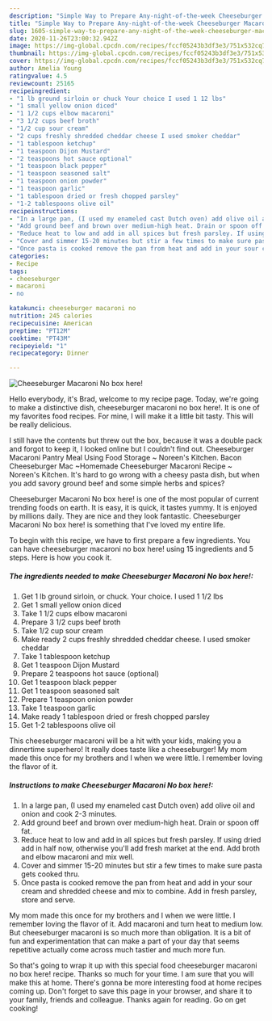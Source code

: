 ```yaml
---
description: "Simple Way to Prepare Any-night-of-the-week Cheeseburger Macaroni No box here!"
title: "Simple Way to Prepare Any-night-of-the-week Cheeseburger Macaroni No box here!"
slug: 1605-simple-way-to-prepare-any-night-of-the-week-cheeseburger-macaroni-no-box-here
date: 2020-11-26T23:00:32.942Z
image: https://img-global.cpcdn.com/recipes/fccf05243b3df3e3/751x532cq70/cheeseburger-macaroni-no-box-here-recipe-main-photo.jpg
thumbnail: https://img-global.cpcdn.com/recipes/fccf05243b3df3e3/751x532cq70/cheeseburger-macaroni-no-box-here-recipe-main-photo.jpg
cover: https://img-global.cpcdn.com/recipes/fccf05243b3df3e3/751x532cq70/cheeseburger-macaroni-no-box-here-recipe-main-photo.jpg
author: Amelia Young
ratingvalue: 4.5
reviewcount: 25165
recipeingredient:
- "1 lb ground sirloin or chuck Your choice I used 1 12 lbs"
- "1 small yellow onion diced"
- "1 1/2 cups elbow macaroni"
- "3 1/2 cups beef broth"
- "1/2 cup sour cream"
- "2 cups freshly shredded cheddar cheese I used smoker cheddar"
- "1 tablespoon ketchup"
- "1 teaspoon Dijon Mustard"
- "2 teaspoons hot sauce optional"
- "1 teaspoon black pepper"
- "1 teaspoon seasoned salt"
- "1 teaspoon onion powder"
- "1 teaspoon garlic"
- "1 tablespoon dried or fresh chopped parsley"
- "1-2 tablespoons olive oil"
recipeinstructions:
- "In a large pan, (I used my enameled cast Dutch oven) add olive oil and onion and cook 2-3 minutes."
- "Add ground beef and brown over medium-high heat. Drain or spoon off fat."
- "Reduce heat to low and add in all spices but fresh parsley. If using dried add in half now, otherwise you&#39;ll add fresh market at the end. Add broth and elbow macaroni and mix well."
- "Cover and simmer 15-20 minutes but stir a few times to make sure pasta gets cooked thru."
- "Once pasta is cooked remove the pan from heat and add in your sour cream and shredded cheese and mix to combine. Add in fresh parsley, store and serve."
categories:
- Recipe
tags:
- cheeseburger
- macaroni
- no

katakunci: cheeseburger macaroni no 
nutrition: 245 calories
recipecuisine: American
preptime: "PT12M"
cooktime: "PT43M"
recipeyield: "1"
recipecategory: Dinner

---
```



![Cheeseburger Macaroni No box here!](https://img-global.cpcdn.com/recipes/fccf05243b3df3e3/751x532cq70/cheeseburger-macaroni-no-box-here-recipe-main-photo.jpg)

Hello everybody, it's Brad, welcome to my recipe page. Today, we're going to make a distinctive dish, cheeseburger macaroni no box here!. It is one of my favorites food recipes. For mine, I will make it a little bit tasty. This will be really delicious.

I still have the contents but threw out the box, because it was a double pack and forgot to keep it, I looked online but I couldn&#39;t find out. Cheeseburger Macaroni Pantry Meal Using Food Storage ~ Noreen&#39;s Kitchen. Bacon Cheeseburger Mac ~Homemade Cheeseburger Macaroni Recipe ~ Noreen&#39;s Kitchen. It&#39;s hard to go wrong with a cheesy pasta dish, but when you add savory ground beef and some simple herbs and spices?

Cheeseburger Macaroni No box here! is one of the most popular of current trending foods on earth. It is easy, it is quick, it tastes yummy. It is enjoyed by millions daily. They are nice and they look fantastic. Cheeseburger Macaroni No box here! is something that I've loved my entire life.


To begin with this recipe, we have to first prepare a few ingredients. You can have cheeseburger macaroni no box here! using 15 ingredients and 5 steps. Here is how you cook it.

<!--inarticleads1-->

##### The ingredients needed to make Cheeseburger Macaroni No box here!:

1. Get 1 lb ground sirloin, or chuck. Your choice. I used 1 1/2 lbs
1. Get 1 small yellow onion diced
1. Take 1 1/2 cups elbow macaroni
1. Prepare 3 1/2 cups beef broth
1. Take 1/2 cup sour cream
1. Make ready 2 cups freshly shredded cheddar cheese. I used smoker cheddar
1. Take 1 tablespoon ketchup
1. Get 1 teaspoon Dijon Mustard
1. Prepare 2 teaspoons hot sauce (optional)
1. Get 1 teaspoon black pepper
1. Get 1 teaspoon seasoned salt
1. Prepare 1 teaspoon onion powder
1. Take 1 teaspoon garlic
1. Make ready 1 tablespoon dried or fresh chopped parsley
1. Get 1-2 tablespoons olive oil


This cheeseburger macaroni will be a hit with your kids, making you a dinnertime superhero! It really does taste like a cheeseburger! My mom made this once for my brothers and I when we were little. I remember loving the flavor of it. 

<!--inarticleads2-->

##### Instructions to make Cheeseburger Macaroni No box here!:

1. In a large pan, (I used my enameled cast Dutch oven) add olive oil and onion and cook 2-3 minutes.
1. Add ground beef and brown over medium-high heat. Drain or spoon off fat.
1. Reduce heat to low and add in all spices but fresh parsley. If using dried add in half now, otherwise you&#39;ll add fresh market at the end. Add broth and elbow macaroni and mix well.
1. Cover and simmer 15-20 minutes but stir a few times to make sure pasta gets cooked thru.
1. Once pasta is cooked remove the pan from heat and add in your sour cream and shredded cheese and mix to combine. Add in fresh parsley, store and serve.


My mom made this once for my brothers and I when we were little. I remember loving the flavor of it. Add macaroni and turn heat to medium low. But cheeseburger macaroni is so much more than obligation. It is a bit of fun and experimentation that can make a part of your day that seems repetitive actually come across much tastier and much more fun. 

So that's going to wrap it up with this special food cheeseburger macaroni no box here! recipe. Thanks so much for your time. I am sure that you will make this at home. There's gonna be more interesting food at home recipes coming up. Don't forget to save this page in your browser, and share it to your family, friends and colleague. Thanks again for reading. Go on get cooking!
